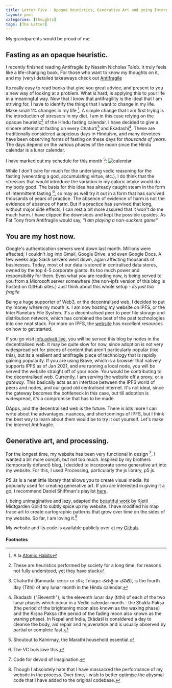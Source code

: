 ```yaml
---
title: Letter Five - Opaque Heuristics, Generative Art and going Interplanetary on Web3.
layout: post
categories: [thoughts]
tags: [The Letter]
---
```


My grandparents would be proud of me.

## Fasting as an opaque heuristic.
I recently finished reading Antifragile by Nassim Nicholas Taleb. It truly feels like a life-changing book. For those who want to know my thoughts on it, and my (very) detailed takeaways check out [Antifragile](/antifragile)

Its really easy to read books that give you great advice, and present to you a new way of looking at a problem. What is hard, is applying this to your life in a meaningful way. Now that I know that antifragility is the ideal that I am striving for, I have to identify the things that I want to change in my life. Make small 1% changes in my life [^1]. A simple change that I am first trying is the introduction of stressors in my diet. I am in this case relying on the opaque heuristic[^2] of the Hindu fasting calendar. I have decided to give a sincere attempt at fasting on every Chaturti[^3] and Ekadashi[^4]. These are traditionally considered auspicious days in Hinduism, and many devotees have been observing forms of fasting on these days for *thousands of years*. The days depend on the various phases of the moon since the Hindu calendar is a lunar calendar. 

I have marked out my schedule for this month [^5]:
![calendar](https://cdn.logseq.com/%2F7d2ce46d-18c8-479e-a7bf-56e9f5893f4db6b9999a-ea6a-4c80-9886-cf2f999a6f7f2021_01_31_Screenshot%202021-01-31%20at%201.53.18%20PM.png?Expires=4765681415&Signature=jThqZC3L39G5Qg6Fii~bAQS~mHVZ~oLkPdoPU4uoMdY0L8gE79lLnF0Qwh4DaBlHsu4~B4qd6-TBtFEUPVSXKgfH9QuyJpbRPoqkDf36pVQPTHJ6O8JJnA6k0Fen7HWGbsNnzOOX54YBSgCrigtQ5yC08YSisgL5LYbArd6vIntGk5A0S~GL-Oc-dH~GRtf5Q9XBVM8NR-6hhi~netlEkNWbROwHRIpx37Vn87RHL-bNQvR5wSPTxBvEfSD4dK3H1KQsejMwPNoZh5-LR3VAW37E3EdXTRO0xhbEbGfVMgqbFJRM-335-DyTUMQQqKSOGibph7JnJw1CADov6phIkg__&Key-Pair-Id=APKAJE5CCD6X7MP6PTEA) 

While I don't care for much for the underlying vedic reasoning for the fasting (venerating a god, accumulating virtue, etc.), I do think that the stressors that would introduce the variation in my caloric intake would do my body good. The basis for this idea has already caught steam in the form of intermittent fasting [^6], so may as well try it out in a form that has survived thousands of years of practice. The absence of evidence of harm is not the evidence of absence of harm. But if a practice has survived that long, without major side effects, I can rest a bit more assured that it won't do me much harm. I have clipped the downsides and kept the possible upsides. As Fat Tony from Antifragile would say, *"I am playing a non-suckers game"*
## You are my host now.
Google's authentication servers went down last month. Millions were affected; I couldn't log into Gmail, Google Drive, and even Google Docs. A few weeks ago Slack servers went down, again affecting thousands of businesses. Today, most of our data is stored in centralised data stores, owned by the top 4-5 corporate giants. Its too much power and responsibility for them. Even what you are reading now, is being served to you from a Microsoft server somewhere (the non-ipfs version of this blog is hosted on GitHub sites.) Just think about this whole setup - *its just too fragile*

Being a huge supporter of Web3, or the decentralised web, I decided to put my money where my mouth is. I am now hosting my website on IPFS, or the InterPlanetary File System. It's a decentralised peer to peer file storage and distribution network, which has combined the best of the past technologies into one neat stack. For more on IPFS, the [website](https://ipfs.io/) has excellent resources on how to get started.

If you go visit [ipfs.advait.live](http://ipfs.advait.live), you will be served this blog by nodes in the decentralised web. It may be quite slow for now, since adoption is not very widespread yet for pieces of content that aren't particularly popular (like this), but its a resilient and antifragile piece of technology that is rapidly gaining popularity. If you are using Brave, which is a browser that natively supports IPFS as of Jan 2021, and are running a local node, you will be served the website straight off of your node. You would be contributing to the decentralised web. Currently, I am serving the website off a proxy, or a *gateway*. This basically acts as an interface between the IPFS world of peers and nodes, and our good old centralised internet. It's not ideal, since the gateway becomes the bottleneck in this case, but till adoption is widespread, it's a compromise that has to be made.

DApps, and the decentralised web is the future. There is lots more I can write about the advantages, nuances, and shortcomings of IPFS, but I think the best way to learn about them would be to try it out yourself. Let's make the internet Antifragile.

## Generative art, and processing.
For the longest time, my website has been very functional in design [^7]. I wanted a bit more oomph, but not too much. Inspired by my brothers (temporarily defunct) blog, I decided to incorporate some generative art into my website. For this, I used Processing, particularly the js library, p5 js.

P5 Js is a neat little library that allows you to create visual media. Its popularly used for creating generative art. If you are interested in giving it a go, I recommend Daniel Shiffman's playlist [here](https://thecodingtrain.com/beginners/p5js/).

I, being unimaginative and lazy, adapted the [beautiful work](https://generated.space/) by Kjetil Midtgarden Golid to subtly spice up my website. I have modified his map trace art to create cartographic patterns that grow over time on the sides of my website. So far, I am loving it.[^8]


My website and its code is available publicly over at my [Github](https://github.com/Hallicopter).

#### Footnotes

[^1]: A la [Atomic Habits](/Atomic-Habits)
[^2]: These are heuristics performed by society for a long time, for reasons not fully understood, yet they have stuck
[^3]: Chaturthi (Kannada: ಚತುರ್ಥಿ or ಚೌತಿ; Telugu: చతుర్థి or చవితి), is the fourth day (Tithi) of any lunar month in the Hindu calendar. 
[^4]: Ekadashi ("Eleventh"), is the eleventh lunar day (tithi) of each of the two lunar phases which occur in a Vedic calendar month - the Shukla Pakṣa (the period of the brightening moon also known as the waxing phase) and the Kṛṣṇa Pakṣa (the period of the fading moon also known as the waning phase). In Nepal and India, Ekādaśī is considered a day to cleanse the body, aid repair and rejuvenation and is usually observed by partial or complete fast.
[^5]: Shoutout to Kalnirnay, the Marathi household essential.
[^6]: The VC bois love this.
[^7]: Code for devoid of imagination.
[^8]: Though I absolutely hate that I have massacred the performance of my website in the process. Over time, I wish to better optimise the abysmal code that I have added to the original codebase.